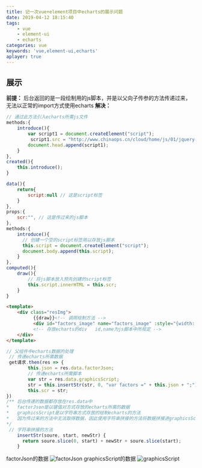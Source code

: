 ```yaml
---
title: 记一次vue+element项目中echarts的展示问题
date: 2019-04-12 18:15:40
tags: 
    - vue
    - element-ui
    - echarts
categories: vue
keywords: 'vue,element-ui,echarts'
aplayer: true
---
```

## 展示
**前提：**
后台返回的是一段绘制用的js脚本，并是以父向子传参的方法传递过来，无法以正常的import方式使用echarts
**解决：**
```javascript
// 通过此方法引入echarts所需js文件
methods:{
	introduce(){
		var script1 = document.createElement("script");
     	 script1.src = "http://www.chinaops.cn/cloud/home/js/01/jquery-1.4.2.min.js";
      	document.head.append(script1);
	}
},
created(){
	this.introduce();
}
```
```javascript
data(){
	return{
		script:null // 这是script标签
	}
},
props:{
	scr:"", // 这是传过来的js脚本
},
methods:{
	introduce(){
	  // 创建一个空的script标签用以存放js脚本
      this.script = document.createElement("script");
      document.body.append(this.script);
	}
},
computed(){
	draw(){
		// 将js脚本放入预先创建的script标签
		this.script.innerHTML = this.scr;
	}
}
```
```html
<template>
 	<div class="resImg">
          {{draw}}<!-- 调用绘制方法 -->
          <div id="factors_image" name="factors_image" :style="{width: '300px', height: '300px'}"></div>
          <!-- 存放echarts的div   id,name为js脚本中所规定 -->
    </div>
</template>
```
```javascript
// 父组件中echarts数据的处理
 // 传递echarts所需数据
 get请求.then(res => {
		this.json = res.data.factorJson;
        // 传递echarts所需脚本
        var str = res.data.graphicsScript;
        str = this.insertStr(str, 0, "var factors =" + this.json + ";");
        this.scr = str;
})
/** 后台传递的数据都存放在res.data中  
*	factorJson是以键值对方式存放的echarts所需的数据
*	graphicsScript是以字符串方式存放的绘制echarts的方法
*	因为传过来的方法中无法取得数据，因此使用字符串拼接的方法将数据拼接进graphicsScript中
*/
 // 字符串拼接的方法
    insertStr(soure, start, newStr) {
      return soure.slice(0, start) + newStr + soure.slice(start);
    }
```
factorJson的数据
![factorJson](https://img-blog.csdnimg.cn/20190415144831818.png)
graphicsScript的数据
![graphicsScript](https://img-blog.csdnimg.cn/2019041514491444.png)
